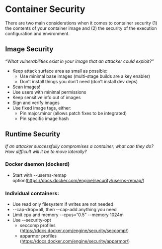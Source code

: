 # Container Security

There are two main considerations when it comes to container security (1) the contents of your container image and (2) the security of the execution configuration and environment.

## Image Security

*“What vulnerabilities exist in your image that an attacker could exploit?”*

- Keep attack surface area as small as possible:
  - Use minimal base images (multi-stage builds are a key enabler)
  - Don’t install things you don’t need (don’t install dev deps)
- Scan images!
- Use users with minimal permissions
- Keep sensitive info out of images
- Sign and verify images
- Use fixed image tags, either:
  - Pin major.minor (allows patch fixes to be integrated)
  - Pin specific image hash

## Runtime Security

*If an attacker successfully compromises a container, what can they do? How difficult will it be to move laterally?*

### Docker daemon (dockerd)
  - Start with --userns-remap option(https://docs.docker.com/engine/security/userns-remap/)

### Individual containers:
- Use read only filesystem if writes are not needed
- --cap-drop=all, then --cap-add anything you need
- Limit cpu and memory --cpus=“0.5” --memory 1024m
- Use --security-opt
  - seccomp profiles (https://docs.docker.com/engine/security/seccomp/)
  - apparmor profiles (https://docs.docker.com/engine/security/apparmor/)